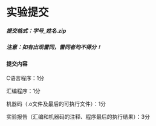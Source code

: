 # 实验提交

##### 提交格式：学号_姓名.zip

##### 注意：如有出现雷同，雷同者均不得分！



#### 提交内容

C语言程序：1分

汇编程序：1分

机器码（.o文件及最后的可执行文件）：1分

实验报告（汇编和机器码的注释、程序最后的执行结果）：3分

